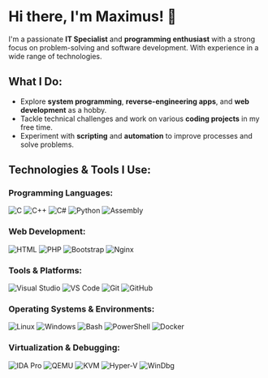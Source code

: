 # Hi there, I'm Maximus! 👋

I'm a passionate **IT Specialist** and **programming enthusiast** with a strong focus on problem-solving and software development. With experience in a wide range of technologies.

## What I Do:

- Explore **system programming**, **reverse-engineering apps**, and **web development** as a hobby.
- Tackle technical challenges and work on various **coding projects** in my free time.
- Experiment with **scripting** and **automation** to improve processes and solve problems.

## Technologies & Tools I Use:

### Programming Languages:
![C](https://img.shields.io/badge/c-%2300599C.svg?style=for-the-badge&logo=c&logoColor=white) ![C++](https://img.shields.io/badge/c++-%2300599C.svg?style=for-the-badge&logo=c%2B%2B&logoColor=white) ![C#](https://img.shields.io/badge/C%23-%23239120.svg?style=for-the-badge&logo=c-sharp&logoColor=white) ![Python](https://img.shields.io/badge/Python-%233776AB.svg?style=for-the-badge&logo=python&logoColor=white) ![Assembly](https://img.shields.io/badge/Assembly-%23FF5733.svg?style=for-the-badge&logo=appveyor&logoColor=white)

### Web Development:
![HTML](https://img.shields.io/badge/HTML5-%23E34F26.svg?style=for-the-badge&logo=html5&logoColor=white) ![PHP](https://img.shields.io/badge/PHP-%238777BB.svg?style=for-the-badge&logo=php&logoColor=white) ![Bootstrap](https://img.shields.io/badge/Bootstrap-%233B0A45.svg?style=for-the-badge&logo=bootstrap&logoColor=white) ![Nginx](https://img.shields.io/badge/Nginx-%23009639.svg?style=for-the-badge&logo=nginx&logoColor=white)

### Tools & Platforms:
![Visual Studio](https://img.shields.io/badge/Visual%20Studio-%23007ACC.svg?style=for-the-badge&logo=visualstudio&logoColor=white) ![VS Code](https://img.shields.io/badge/Visual%20Studio%20Code-%23007ACC.svg?style=for-the-badge&logo=visualstudiocode&logoColor=white) ![Git](https://img.shields.io/badge/git-%23F05033.svg?style=for-the-badge&logo=git&logoColor=white) ![GitHub](https://img.shields.io/badge/GitHub-%23121011.svg?style=for-the-badge&logo=github&logoColor=white)

### Operating Systems & Environments:
![Linux](https://img.shields.io/badge/Linux-FCC624?logo=linux&logoColor=black&style=for-the-badge) ![Windows](https://img.shields.io/badge/Windows-%231572B6.svg?style=for-the-badge&logo=windows&logoColor=white)
 ![Bash](https://img.shields.io/badge/Bash-%234EAA25.svg?style=for-the-badge&logo=gnu-bash&logoColor=white) ![PowerShell](https://img.shields.io/badge/PowerShell-%23328CFF.svg?style=for-the-badge&logo=powershell&logoColor=white) ![Docker](https://img.shields.io/badge/Docker-%23333333.svg?style=for-the-badge&logo=docker&logoColor=white)

### Virtualization & Debugging:
![IDA Pro](https://img.shields.io/badge/IDA%20Pro-%23E3A9B3.svg?style=for-the-badge&logo=ida&logoColor=white) ![QEMU](https://img.shields.io/badge/QEMU-%23F03E3E.svg?style=for-the-badge&logo=qemu&logoColor=white) ![KVM](https://img.shields.io/badge/KVM-%23F04E23.svg?style=for-the-badge&logo=kvm&logoColor=white) ![Hyper-V](https://img.shields.io/badge/Hyper%20V-%23007A33.svg?style=for-the-badge&logo=microsoft&logoColor=white) ![WinDbg](https://img.shields.io/badge/WinDbg-%23000000.svg?style=for-the-badge&logo=microsoft&logoColor=white)




